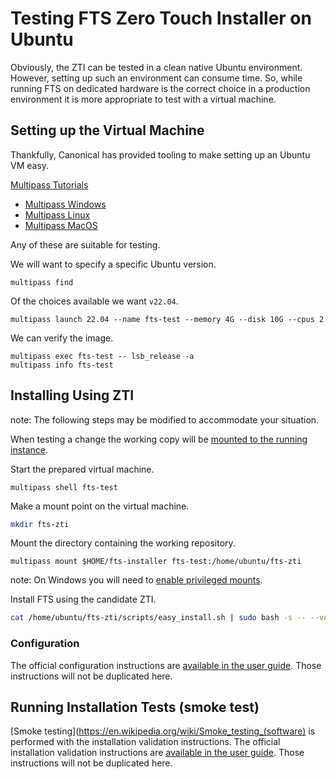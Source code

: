 
# Testing FTS Zero Touch Installer on Ubuntu 

Obviously, the ZTI can be tested in a clean native Ubuntu environment.
However, setting up such an environment can consume time.
So, while running FTS on dedicated hardware is the correct choice 
in a production environment it is more appropriate to test with a virtual machine.

## Setting up the Virtual Machine

Thankfully, Canonical has provided tooling to make setting up an Ubuntu VM easy.

[Multipass Tutorials](https://multipass.run/docs/tutorials)

* [Multipass Windows](https://multipass.run/docs/windows-tutorial)
* [Multipass Linux](https://multipass.run/docs/get-started-with-multipass-linux)
* [Multipass MacOS](https://multipass.run/docs/mac-tutorial)

Any of these are suitable for testing.

We will want to specify a specific Ubuntu version.
```shell
multipass find
```
Of the choices available we want `v22.04`.
```shell
multipass launch 22.04 --name fts-test --memory 4G --disk 10G --cpus 2
```
We can verify the image.
```shell
multipass exec fts-test -- lsb_release -a
multipass info fts-test
```

## Installing Using ZTI

note: The following steps may be modified to accommodate your situation.

When testing a change the working copy will be 
[mounted to the running instance](https://multipass.run/docs/share-data-with-an-instance).

Start the prepared virtual machine.
```shell
multipass shell fts-test
```

Make a mount point on the virtual machine.
```bash
mkdir fts-zti
```
Mount the directory containing the working repository.
```shell
multipass mount $HOME/fts-installer fts-test:/home/ubuntu/fts-zti
````
note: On Windows you will need
to [enable privileged mounts](https://multipass.run/docs/privileged-mounts).

Install FTS using the candidate ZTI.
```bash
cat /home/ubuntu/fts-zti/scripts/easy_install.sh | sudo bash -s -- --verbose --repo file:///home/ubuntu/fts-zti/.git
```

### Configuration

The official configuration instructions are
[available in the user guide](https://freetakteam.github.io/FreeTAKServer-User-Docs/Installation/Operation/).
Those instructions will not be duplicated here.


## Running Installation Tests (smoke test)

[Smoke testing](https://en.wikipedia.org/wiki/Smoke_testing_(software)
is performed with the installation validation instructions.
The official installation validation instructions are
[available in the user guide](https://freetakteam.github.io/FreeTAKServer-User-Docs/Installation/Troubleshooting/InstallationCheck/).
Those instructions will not be duplicated here.

